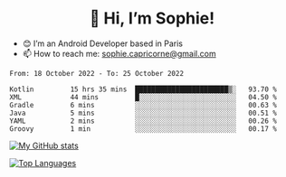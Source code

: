 <h1 align="center"> 👋 Hi, I’m Sophie! </h1>  

- 😊 I’m an Android Developer based in Paris
- 📫 How to reach me: sophie.capricorne@gmail.com


<!--START_SECTION:waka-->

```text
From: 18 October 2022 - To: 25 October 2022

Kotlin         15 hrs 35 mins  ███████████████████████▒░   93.70 %
XML            44 mins         █░░░░░░░░░░░░░░░░░░░░░░░░   04.50 %
Gradle         6 mins          ░░░░░░░░░░░░░░░░░░░░░░░░░   00.63 %
Java           5 mins          ░░░░░░░░░░░░░░░░░░░░░░░░░   00.51 %
YAML           2 mins          ░░░░░░░░░░░░░░░░░░░░░░░░░   00.26 %
Groovy         1 min           ░░░░░░░░░░░░░░░░░░░░░░░░░   00.17 %
```

<!--END_SECTION:waka-->

[![My GitHub stats](https://github-readme-stats.vercel.app/api?username=sophicapri&show_icons=true&theme=buefy)](https://github.com/anuraghazra/github-readme-stats)

[![Top Languages](https://github-readme-stats.vercel.app/api/top-langs/?username=sophicapri&langs_count=2&layout=compact)](https://github.com/anuraghazra/github-readme-stats)
